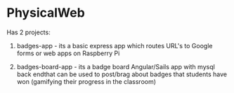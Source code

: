 # PhysicalWeb

Has 2 projects:

1. badges-app - its a basic express app which routes URL's to Google forms or web apps on Raspberry Pi

2. badges-board-app - its a badge board Angular/Sails app with mysql back endthat can be used to post/brag about badges that students have won (gamifying their progress in the classroom)
